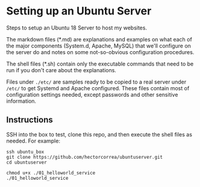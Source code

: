 # Setting up an Ubuntu Server
Steps to setup an Ubuntu 18 Server to host my websites.

The markdown files (*.md) are explanations and examples on what each of the major components (System.d, Apache, MySQL) that we'll configure on the server do and notes on some not-so-obvious configuration procedures.

The shell files (*.sh) contain only the executable commands that need to be run if you don't care about the explanations.

Files under `./etc/` are samples ready to be copied to a real server under `/etc/` to get Systemd and Apache configured. These files contain most of configuration settings needed, except passwords and other sensitive information.


## Instructions
SSH into the box to test, clone this repo, and then execute the shell files
as needed. For example:

```
ssh ubuntu_box
git clone https://github.com/hectorcorrea/ubuntuserver.git
cd ubuntuserver

chmod u+x ./01_helloworld_service
./01_helloworld_service
```

